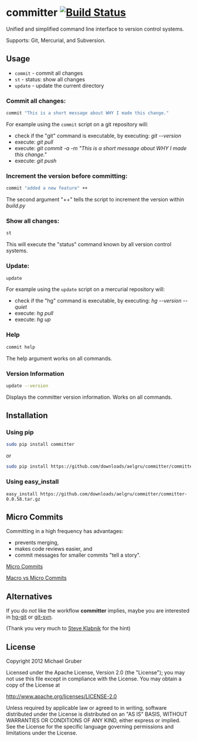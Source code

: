 # committer [![Build Status](https://secure.travis-ci.org/aelgru/committer.png?branch=master)](http://travis-ci.org/aelgru/committer)

Unified and simplified command line interface to version control systems.

Supports: Git, Mercurial, and Subversion.


## Usage

* `commit` - commit all changes
* `st` - status: show all changes
* `update` - update the current directory


### Commit all changes:

```bash
commit "This is a short message about WHY I made this change."
```
For example using the `commit` script on a git repository will:
* check if the "git" command is executable, by executing: *git --version*
* execute: *git pull*
* execute: *git commit -a -m "This is a short message about WHY I made this change."*
* execute: *git push*


### Increment the version before committing:

```bash
commit "added a new feature" ++
```

The second argument "++" tells the script to increment the version within
*build.py*


### Show all changes:

```bash
st
```

This will execute the "status" command known by all version control systems.


### Update:

```bash
update
```

For example using the `update` script on a mercurial repository will:
* check if the "hg" command is executable, by executing: *hg --version --quiet*
* execute: *hg pull*
* execute: *hg up*


### Help

```bash
commit help
```
The help argument works on all commands.


### Version Information

```bash
update --version
```
Displays the committer version information. Works on all commands. 


## Installation

### Using pip 
```bash
sudo pip install committer
```

or 

```bash
sudo pip install https://github.com/downloads/aelgru/committer/committer-0.0.58.tar.gz
```

### Using easy_install
```
easy_install https://github.com/downloads/aelgru/committer/committer-0.0.58.tar.gz
```

## Micro Commits

Committing in a high frequency has advantages:
* prevents merging,
* makes code reviews easier, and
* commit messages for smaller commits "tell a story".

[Micro Commits](http://lucasr.org/2011/01/29/micro-commits/)

[Macro vs Micro Commits](http://www.coderanch.com/t/106477/vc/Macro-vs-Micro-commits)


## Alternatives

If you do *not* like the workflow **committer** implies, maybe you are
interested in [hg-git](http://hg-git.github.com/) or [git-svn](http://www.kernel.org/pub/software/scm/git/docs/git-svn.html).

(Thank you very much to [Steve Klabnik](http://www.steveklabnik.com/) for the hint)


## License

Copyright 2012 Michael Gruber

Licensed under the Apache License, Version 2.0 (the "License");
you may not use this file except in compliance with the License.
You may obtain a copy of the License at

http://www.apache.org/licenses/LICENSE-2.0

Unless required by applicable law or agreed to in writing, software
distributed under the License is distributed on an "AS IS" BASIS,
WITHOUT WARRANTIES OR CONDITIONS OF ANY KIND, either express or implied.
See the License for the specific language governing permissions and
limitations under the License.
